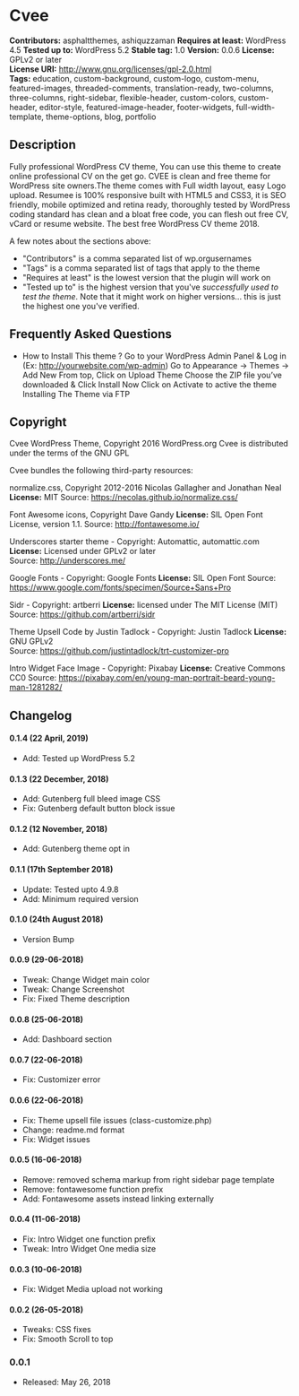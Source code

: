 # Cvee 

**Contributors:** asphaltthemes, ashiquzzaman
**Requires at least:** WordPress 4.5
**Tested up to:** WordPress 5.2
**Stable tag:** 1.0
**Version:** 0.0.6 
**License:** GPLv2 or later  
**License URI:** http://www.gnu.org/licenses/gpl-2.0.html  
**Tags:** education, custom-background, custom-logo, custom-menu, featured-images, threaded-comments, translation-ready, two-columns, three-columns, right-sidebar, flexible-header, custom-colors, custom-header, editor-style, featured-image-header, footer-widgets, full-width-template, theme-options, blog, portfolio



## Description

Fully professional WordPress CV theme, You can use this theme to create online professional CV on the get go. CVEE is  clean and free theme for WordPress site owners.The theme comes with Full width layout, easy Logo upload. Resumee is 100% responsive built with HTML5 and CSS3, it is SEO friendly, mobile optimized and retina ready, thoroughly tested by WordPress coding standard has clean and a bloat free code, you can flesh out free CV, vCard or resume website. The best free WordPress CV theme 2018.
 
 
A few notes about the sections above:
 
*   "Contributors" is a comma separated list of wp.orgusernames
*   "Tags" is a comma separated list of tags that apply to the theme
*   "Requires at least" is the lowest version that the plugin will work on
*   "Tested up to" is the highest version that you've *successfully used to test the theme*. Note that it might work on
higher versions... this is just the highest one you've verified.


## Frequently Asked Questions

* How to Install This theme ?
Go to your WordPress Admin Panel & Log in (Ex: http://yourwebsite.com/wp-admin)
Go to Appearance -> Themes -> Add New
From top, Click on Upload Theme
Choose the ZIP file you’ve downloaded & Click Install Now
Click on Activate to active the theme
Installing The Theme via FTP


## Copyright

Cvee WordPress Theme, Copyright 2016 WordPress.org
Cvee is distributed under the terms of the GNU GPL

Cvee  bundles the following third-party resources:

normalize.css, Copyright 2012-2016 Nicolas Gallagher and Jonathan Neal
**License:** MIT
Source: https://necolas.github.io/normalize.css/

Font Awesome icons, Copyright Dave Gandy
**License:** SIL Open Font License, version 1.1.
Source: http://fontawesome.io/

Underscores starter theme -  Copyright: Automattic, automattic.com 
**License:** Licensed under GPLv2 or later  
Source: http://underscores.me/

Google Fonts  -  Copyright: Google Fonts 
**License:** SIL Open Font 
Source: https://www.google.com/fonts/specimen/Source+Sans+Pro

Sidr  -  Copyright: artberri
**License:** licensed under The MIT License (MIT)
Source: https://github.com/artberri/sidr

Theme Upsell Code by Justin Tadlock  -  Copyright: Justin Tadlock
**License:** GNU GPLv2  
Source: https://github.com/justintadlock/trt-customizer-pro

Intro Widget Face Image  -  Copyright: Pixabay
**License:**  Creative Commons CC0
Source: https://pixabay.com/en/young-man-portrait-beard-young-man-1281282/



## Changelog


#### 0.1.4 (22 April, 2019)
* Add: Tested up WordPress 5.2


#### 0.1.3 (22 December, 2018)
* Add: Gutenberg full bleed image CSS
* Fix: Gutenberg default button block issue


#### 0.1.2 (12 November, 2018)
* Add: Gutenberg theme opt in


#### 0.1.1 (17th September 2018)
* Update: Tested upto 4.9.8
* Add: Minimum required version



#### 0.1.0 (24th August 2018)
* Version Bump



#### 0.0.9 (29-06-2018)
* Tweak: Change Widget main color
* Tweak: Change Screenshot
* Fix: Fixed Theme description


#### 0.0.8 (25-06-2018)
* Add: Dashboard section


#### 0.0.7 (22-06-2018)
* Fix: Customizer error



#### 0.0.6 (22-06-2018)
* Fix: Theme upsell file issues (class-customize.php)
* Change: readme.md format
* Fix: Widget issues


#### 0.0.5 (16-06-2018)
* Remove: removed schema markup from right sidebar page template
* Remove: fontawesome function prefix
* Add: Fontawesome assets instead linking externally


#### 0.0.4 (11-06-2018)
* Fix: Intro Widget one function prefix
* Tweak: Intro Widget One media size 


#### 0.0.3 (10-06-2018)
* Fix: Widget Media upload not working


#### 0.0.2 (26-05-2018)
* Tweaks: CSS fixes
* Fix: Smooth Scroll to top


### 0.0.1
* Released: May 26, 2018
